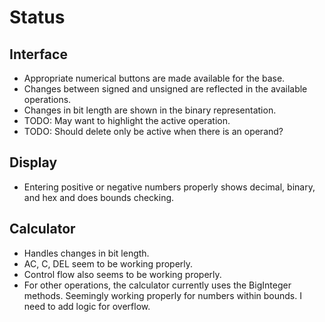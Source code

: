 # Status

## Interface
* Appropriate numerical buttons are made available for the base.
* Changes between signed and unsigned are reflected in the available operations.
* Changes in bit length are shown in the binary representation.
* TODO: May want to highlight the active operation.
* TODO: Should delete only be active when there is an operand?

## Display
* Entering positive or negative numbers properly shows decimal, binary, and hex and does bounds checking.

## Calculator
* Handles changes in bit length.
* AC, C, DEL seem to be working properly.
* Control flow also seems to be working properly.
* For other operations, the calculator currently uses the BigInteger methods. Seemingly working properly for numbers within bounds. I need to add logic for overflow.